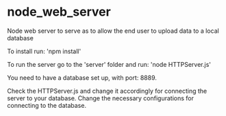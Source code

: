 # node_web_server
Node web server to serve as to allow the end user to upload data to a local database

To install run: 'npm install'


To run the server go to the 'server' folder and run: 'node HTTPServer.js' 

You need to have a database set up, with port: 8889.

Check the HTTPServer.js and change it accordingly for connecting the server to your database. Change the necessary configurations for connecting to the database.
